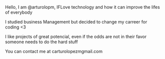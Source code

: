 Hello, I am @arturolopm, IFLove technology and how it can improve the lifes of everybody

I studied business Management but decided to change my carreer for coding <3

I like projects of great potencial, even if the odds are not in their favor someone needs to do the hard stuff

You can contact me at carturolopezmgmail.com 
<!---

